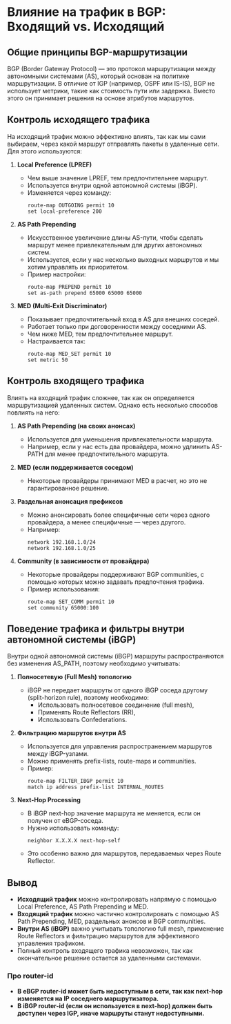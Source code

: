 # Влияние на трафик в BGP: Входящий vs. Исходящий

## Общие принципы BGP-маршрутизации
BGP (Border Gateway Protocol) — это протокол маршрутизации между автономными системами (AS), который основан на политике маршрутизации. В отличие от IGP (например, OSPF или IS-IS), BGP не использует метрики, такие как стоимость пути или задержка. Вместо этого он принимает решения на основе атрибутов маршрутов.

## Контроль исходящего трафика
На исходящий трафик можно эффективно влиять, так как мы сами выбираем, через какой маршрут отправлять пакеты в удаленные сети. Для этого используются:

1. **Local Preference (LPREF)**
   - Чем выше значение LPREF, тем предпочтительнее маршрут.
   - Используется внутри одной автономной системы (iBGP).
   - Изменяется через команду:
     ```
     route-map OUTGOING permit 10
     set local-preference 200
     ```

2. **AS Path Prepending**
   - Искусственное увеличение длины AS-пути, чтобы сделать маршрут менее привлекательным для других автономных систем.
   - Используется, если у нас несколько выходных маршрутов и мы хотим управлять их приоритетом.
   - Пример настройки:
     ```
     route-map PREPEND permit 10
     set as-path prepend 65000 65000 65000
     ```

3. **MED (Multi-Exit Discriminator)**
   - Показывает предпочтительный вход в AS для внешних соседей.
   - Работает только при договоренности между соседними AS.
   - Чем ниже MED, тем предпочтительнее маршрут.
   - Настраивается так:
     ```
     route-map MED_SET permit 10
     set metric 50
     ```

## Контроль входящего трафика
Влиять на входящий трафик сложнее, так как он определяется маршрутизацией удаленных систем. Однако есть несколько способов повлиять на него:

1. **AS Path Prepending (на своих анонсах)**
   - Используется для уменьшения привлекательности маршрута.
   - Например, если у нас есть два провайдера, можно удлинить AS-PATH для менее предпочтительного маршрута.

2. **MED (если поддерживается соседом)**
   - Некоторые провайдеры принимают MED в расчет, но это не гарантированное решение.

3. **Раздельная анонсация префиксов**
   - Можно анонсировать более специфичные сети через одного провайдера, а менее специфичные — через другого.
   - Например:
     ```
     network 192.168.1.0/24
     network 192.168.1.0/25
     ```

4. **Community (в зависимости от провайдера)**
   - Некоторые провайдеры поддерживают BGP communities, с помощью которых можно задавать предпочтения трафика.
   - Пример использования:
     ```
     route-map SET_COMM permit 10
     set community 65000:100
     ```

## Поведение трафика и фильтры внутри автономной системы (iBGP)
Внутри одной автономной системы (iBGP) маршруты распространяются без изменения AS_PATH, поэтому необходимо учитывать:

1. **Полносетевую (Full Mesh) топологию**
   - iBGP не передает маршруты от одного iBGP соседа другому (split-horizon rule), поэтому необходимо:
     - Использовать полносетевое соединение (full mesh),
     - Применять Route Reflectors (RR),
     - Использовать Confederations.

2. **Фильтрацию маршрутов внутри AS**
   - Используется для управления распространением маршрутов между iBGP-узлами.
   - Можно применять prefix-lists, route-maps и communities.
   - Пример:
     ```
     route-map FILTER_IBGP permit 10
     match ip address prefix-list INTERNAL_ROUTES
     ```

3. **Next-Hop Processing**
   - В iBGP next-hop значение маршрута не меняется, если он получен от eBGP-соседа.
   - Нужно использовать команду:
     ```
     neighbor X.X.X.X next-hop-self
     ```
   - Это особенно важно для маршрутов, передаваемых через Route Reflector.

## Вывод
- **Исходящий трафик** можно контролировать напрямую с помощью Local Preference, AS Path Prepending и MED.
- **Входящий трафик** можно частично контролировать с помощью AS Path Prepending, MED, раздельных анонсов и BGP communities.
- **Внутри AS (iBGP)** важно учитывать топологию full mesh, применение Route Reflectors и фильтрацию маршрутов для эффективного управления трафиком.
- Полный контроль входящего трафика невозможен, так как окончательное решение остается за удаленными системами.


### Про router-id
- **В eBGP router-id может быть недоступным в сети, так как next-hop изменяется на IP соседнего маршрутизатора.**
- **В iBGP router-id (если он используется в next-hop) должен быть доступен через IGP, иначе маршруты станут недоступными.**

